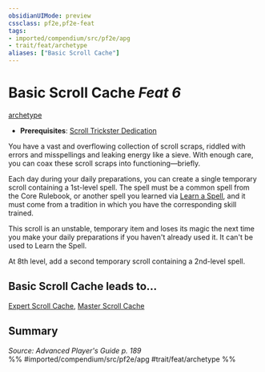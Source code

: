 ```yaml
---
obsidianUIMode: preview
cssclass: pf2e,pf2e-feat
tags:
- imported/compendium/src/pf2e/apg
- trait/feat/archetype
aliases: ["Basic Scroll Cache"]
---
```

# Basic Scroll Cache  *Feat 6*  
[archetype](archetype.md)  

- **Prerequisites**: [Scroll Trickster Dedication](scroll-trickster-dedication-apg.md)

You have a vast and overflowing collection of scroll scraps, riddled with errors and misspellings and leaking energy like a sieve. With enough care, you can coax these scroll scraps into functioning—briefly.

Each day during your daily preparations, you can create a single temporary scroll containing a 1st-level spell. The spell must be a common spell from the Core Rulebook, or another spell you learned via [Learn a Spell](learn-a-spell.md), and it must come from a tradition in which you have the corresponding skill trained.

This scroll is an unstable, temporary item and loses its magic the next time you make your daily preparations if you haven't already used it. It can't be used to Learn the Spell.

At 8th level, add a second temporary scroll containing a 2nd-level spell.

## Basic Scroll Cache leads to...

[Expert Scroll Cache](expert-scroll-cache-apg.md), [Master Scroll Cache](master-scroll-cache-apg.md)

## Summary

*Source: Advanced Player's Guide p. 189*  
%% #imported/compendium/src/pf2e/apg #trait/feat/archetype %%